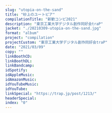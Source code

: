```yaml
---
slug: "utopia-on-the-sand"
title: "砂上のユートピア"
compilationTitle: "新歓コンピ2021"
description: "東京工業大学デジタル創作同好会traP"
jacket: "./20210309-utopia-on-the-sand.jpg"
format: "album"
project: "compilation"
projectCustom: "東京工業大学デジタル創作同好会traP"
date: "2021/03/09"
copy: ""
linkBoothCD:
linkBoothDL:
linkBandcamp:
idSpotify:
idAppleMusic:
idAmazonMusic:
idYouTubeMusic:
idYouTube:
linkSpecial: "https://trap.jp/post/1213/"
headerSpecial:
index: "0"
---
```

